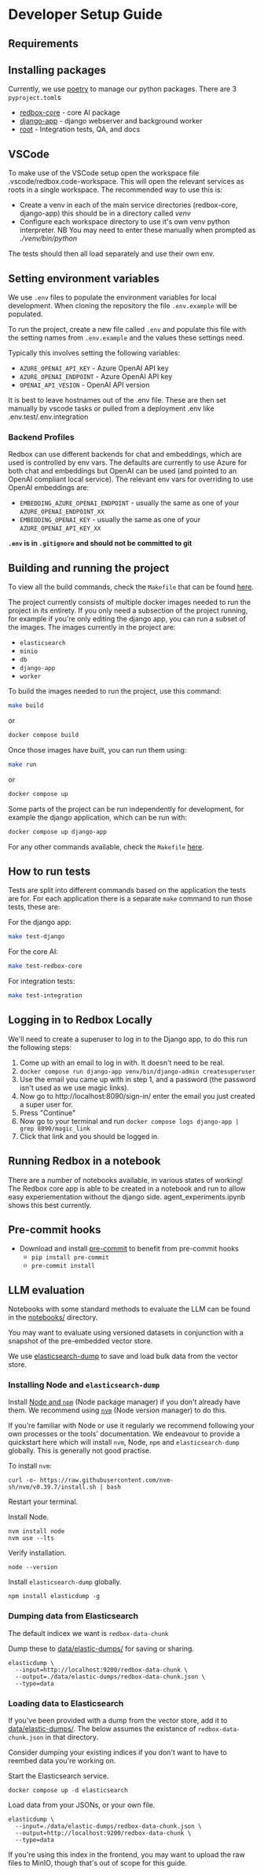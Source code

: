 # Developer Setup Guide

## Requirements


## Installing packages

Currently, we use [poetry](https://python-poetry.org/) to manage our python packages. There are 3 `pyproject.toml`s
- [redbox-core](https://github.com/i-dot-ai/redbox/blob/main/redbox-core/pyproject.toml) - core AI package
- [django-app](https://github.com/i-dot-ai/redbox/blob/main/django_app/pyproject.toml) - django webserver and background worker
- [root](https://github.com/i-dot-ai/redbox/blob/main/pyproject.toml) - Integration tests, QA, and docs


## VSCode
To make use of the VSCode setup open the workspace file .vscode/redbox.code-workspace. This will open the relevant services as roots in a single workspace. The recommended way to use this is:
* Create a venv in each of the main service directories (redbox-core, django-app) this should be in a directory called _venv_
* Configure each workspace directory to use it's own venv python interpreter. NB You may need to enter these manually when prompted as _./venv/bin/python_

The tests should then all load separately and use their own env.

## Setting environment variables

We use `.env` files to populate the environment variables for local development. When cloning the repository the file `.env.example` will be populated.

To run the project, create a new file called `.env` and populate this file with the setting names from `.env.example` and the values these settings need.

Typically this involves setting the following variables:

- `AZURE_OPENAI_API_KEY` - Azure OpenAI API key
- `AZURE_OPENAI_ENDPOINT` - Azure OpenAI API key
- `OPENAI_API_VESION` - OpenAI API version

It is best to leave hostnames out of the .env file. These are then set manually by vscode tasks or pulled from a deployment .env like .env.test/.env.integration

### Backend Profiles
Redbox can use different backends for chat and embeddings, which are used is controlled by env vars. The defaults are currently to use Azure for both chat and embeddings but OpenAI can be used (and pointed to an OpenAI compliant local service).
The relevant env vars for overriding to use OpenAI embeddings are:
- `EMBEDDING_AZURE_OPENAI_ENDPOINT` - usually the same as one of your `AZURE_OPENAI_ENDPOINT_XX`
- `EMBEDDING_OPENAI_KEY` - usually the same  as one of your `AZURE_OPENAI_API_KEY_XX`



**`.env` is in `.gitignore` and should not be committed to git**



## Building and running the project

To view all the build commands, check the `Makefile` that can be found [here](https://github.com/i-dot-ai/redbox/blob/main/Makefile).

The project currently consists of multiple docker images needed to run the project in its entirety. If you only need a subsection of the project running, for example if you're only editing the django app, you can run a subset of the images. The images currently in the project are:

- `elasticsearch`
- `minio`
- `db`
- `django-app`
- `worker`

To build the images needed to run the project, use this command:

``` bash
make build
```

or

``` bash
docker compose build
```

Once those images have built, you can run them using:

``` bash
make run
```

or

``` bash
docker compose up
```

Some parts of the project can be run independently for development, for example the django application, which can be run with:

``` bash
docker compose up django-app
```

For any other commands available, check the `Makefile` [here](https://github.com/i-dot-ai/redbox/blob/main/Makefile).

## How to run tests

Tests are split into different commands based on the application the tests are for. For each application there is a separate `make` command to run those tests, these are:

For the django app:

``` bash
make test-django
```

For the core AI:

``` bash
make test-redbox-core
```

For integration tests:

``` bash
make test-integration
```

## Logging in to Redbox Locally

We'll need to create a superuser to log in to the Django app, to do this run the following steps:

1. Come up with an email to log in with. It doesn't need to be real.
2. `docker compose run django-app venv/bin/django-admin createsuperuser`
3. Use the email you came up with in step 1, and a password (the password isn't used as we use magic links).
4. Now go to http://localhost:8090/sign-in/ enter the email you just created a super user for.
5. Press "Continue"
6. Now go to your terminal and run `docker compose logs django-app | grep 8090/magic_link`
7. Click that link and you should be logged in.


## Running Redbox in a notebook

There are a number of notebooks available, in various states of working! The Redbox core app is able to be created in a notebook and run to allow easy experiementation without the django side.
agent_experiments.ipynb shows this best currently.

## Pre-commit hooks

- Download and install [pre-commit](https://pre-commit.com) to benefit from pre-commit hooks
  - `pip install pre-commit`
  - `pre-commit install`

## LLM evaluation

Notebooks with some standard methods to evaluate the LLM can be found in the [notebooks/](../notebooks/) directory.

You may want to evaluate using versioned datasets in conjunction with a snapshot of the pre-embedded vector store.

We use [elasticsearch-dump](https://github.com/elasticsearch-dump/elasticsearch-dump) to save and load bulk data from the vector store.

### Installing Node and `elasticsearch-dump`

Install [Node and `npm`](https://docs.npmjs.com/downloading-and-installing-node-js-and-npm) (Node package manager) if you don't already have them. We recommend using [`nvm`](https://github.com/nvm-sh/nvm?tab=readme-ov-file#installing-and-updating) (Node version manager) to do this.

If you're familiar with Node or use it regularly we recommend following your own processes or the tools' documentation. We endeavour to provide a quickstart here which will install `nvm`, Node, `npm` and `elasticsearch-dump` globally. This is generally not good practise.

To install `nvm`:

```console
curl -o- https://raw.githubusercontent.com/nvm-sh/nvm/v0.39.7/install.sh | bash
```

Restart your terminal.

Install Node.

```console
nvm install node
nvm use --lts
```

Verify installation.

```console
node --version
```

Install `elasticsearch-dump` globally.

```console
npm install elasticdump -g
```

### Dumping data from Elasticsearch

The default indicex we want is `redbox-data-chunk`

Dump these to [data/elastic-dumps/](../data/elastic-dumps/) for saving or sharing.

```console
elasticdump \
  --input=http://localhost:9200/redbox-data-chunk \
  --output=./data/elastic-dumps/redbox-data-chunk.json \
  --type=data
```

### Loading data to Elasticsearch

If you've been provided with a dump from the vector store, add it to [data/elastic-dumps/](../data/elastic-dumps/). The below assumes the existance of `redbox-data-chunk.json` in that directory.

Consider dumping your existing indices if you don't want to have to reembed data you're working on.

Start the Elasticsearch service.

```console
docker compose up -d elasticsearch
```

Load data from your JSONs, or your own file.

```console
elasticdump \
  --input=./data/elastic-dumps/redbox-data-chunk.json \
  --output=http://localhost:9200/redbox-data-chunk \
  --type=data
```

If you're using this index in the frontend, you may want to upload the raw files to MinIO, though that's out of scope for this guide.
